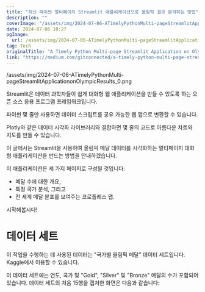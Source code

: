 ```yaml
---
title: "최신 파이썬 멀티페이지 Streamlit 애플리케이션으로 올림픽 결과 분석하는 방법"
description: ""
coverImage: "/assets/img/2024-07-06-ATimelyPythonMulti-pageStreamlitApplicationonOlympicResults_0.png"
date: 2024-07-06 10:27
ogImage:
  url: /assets/img/2024-07-06-ATimelyPythonMulti-pageStreamlitApplicationonOlympicResults_0.png
tag: Tech
originalTitle: "A Timely Python Multi-page Streamlit Application on Olympic Results"
link: "https://medium.com/gitconnected/a-timely-python-multi-page-streamlit-application-on-olympic-results-fb6d63c14ddd"
---
```


/assets/img/2024-07-06-ATimelyPythonMulti-pageStreamlitApplicationonOlympicResults_0.png

Streamlit은 데이터 과학자들이 쉽게 대화형 웹 애플리케이션을 만들 수 있도록 하는 오픈 소스 응용 프로그램 프레임워크입니다.

파이썬 몇 줄만 사용하면 데이터 스크립트를 공유 가능한 웹 앱으로 변환할 수 있습니다.

Plotly와 같은 데이터 시각화 라이브러리와 결합하면 몇 줄의 코드로 아름다운 차트와 지도를 만들 수 있습니다.

<div class="content-ad"></div>

이 글에서는 Streamlit을 사용하여 올림픽 메달 데이터를 시각화하는 멀티페이지 대화형 애플리케이션을 만드는 방법을 안내하겠습니다.

이 애플리케이션은 세 가지 페이지로 구성될 것입니다:

- 메달 수에 대한 개요,
- 특정 국가 분석, 그리고
- 전 세계 메달 분포를 보여주는 코로플레스 맵.

시작해봅시다!

<div class="content-ad"></div>

# 데이터 세트

이 작업을 수행하는 데 사용된 데이터는 "국가별 올림픽 메달" 데이터 세트입니다. Kaggle에서 이용할 수 있습니다.

이 데이터 세트에는 연도, 국가 및 "Gold", "Silver" 및 "Bronze" 메달의 수가 포함되어 있습니다. 데이터 세트의 처음 15행을 캡처한 화면은 다음과 같습니다:

